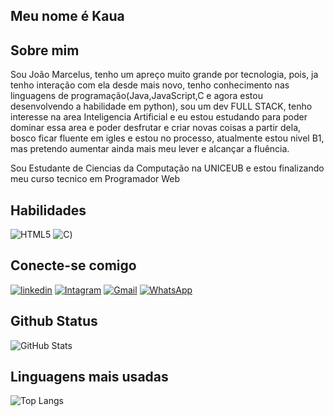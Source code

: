 ## Meu nome é Kaua
## Sobre mim
Sou João Marcelus, tenho um apreço muito grande por tecnologia, pois, ja tenho interação com ela desde mais novo, tenho conhecimento nas linguagens de programação(Java,JavaScript,C e agora estou desenvolvendo a habilidade em python), sou um dev FULL STACK, tenho interesse na area Inteligencia Artificial e eu estou estudando para poder dominar essa area e poder desfrutar e criar novas coisas a partir dela, bosco ficar fluente em igles e estou no processo, atualmente estou nivel B1, mas pretendo aumentar ainda mais meu lever e alcançar a fluência.

Sou Estudante de Ciencias da Computação na UNICEUB e estou finalizando meu curso tecnico em Programador Web
## Habilidades
![HTML5](https://img.shields.io/badge/HTML-000?style=for-the-badge&logo=html5&logoColor=30A3DC)
![C](https://img.shields.io/badge/C-000?style=for-the-badge&logo=c&logoColor=white))


## Conecte-se comigo
[![linkedin](https://img.shields.io/badge/linkedin-0A66C2?style=for-the-badge&logo=linkedin&logoColor=white)](https://www.linkedin.com/in/joão-marcelus/)
[![Intagram](https://img.shields.io/badge/intagram-0A66C2?style=for-the-badge&logo=instagram)](https://www.instagram.com/_marcelusjh__/)
[![Gmail](https://img.shields.io/badge/Gmail-366?style=for-the-badge&logo=gmail&logoColor=red)](mailto:joaomarcelus6@gmail.com)
[![WhatsApp](https://img.shields.io/badge/WhatsApp-25D366?style=for-the-badge&logo=whatsapp&logoColor=white)](https://wa.me/DDI+DDD+5561984097136)

## Github Status
![GitHub Stats](https://github-readme-stats.vercel.app/api?username=Kaua-beep-hashx&theme=transparent&bg_color=000&border_color=30A3DC&show_icons=true&icon_color=30A3DC&title_color=E94D5F&text_color=FFF)


## Linguagens mais usadas
![Top Langs](https://github-readme-stats-git-masterrstaa-rickstaa.vercel.app/api/top-langs/?username=Kaua-beep-hash&layout=compact&bg_color=000&border_color=30A3DC&title_color=E94D5F&text_color=FFF)
